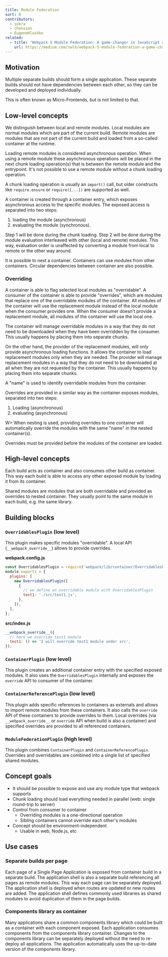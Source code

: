 ```yaml
---
title: Module Federation
sort: 8
contributors:
  - sokra
  - chenxsan
  - EugeneHlushko
related:
  - title: 'Webpack 5 Module Federation: A game-changer in JavaScript architecture'
    url: https://medium.com/swlh/webpack-5-module-federation-a-game-changer-to-javascript-architecture-bcdd30e02669
---
```


## Motivation

Multiple separate builds should form a single application. These separate builds should not have dependencies between each other, so they can be developed and deployed individually.

This is often known as Micro-Frontends, but is not limited to that.

## Low-level concepts

We distinguish between local and remote modules. Local modules are normal modules which are part of the current build. Remote modules are modules that are not part of the current build and loaded from a so-called container at the runtime.

Loading remote modules is considered asynchronous operation. When using a remote module these asynchronous operations will be placed in the next chunk loading operation(s) that is between the remote module and the entrypoint. It's not possible to use a remote module without a chunk loading operation.

A chunk loading operation is usually an `import()` call, but older constructs like `require.ensure` or `require([...])` are supported as well.

A container is created through a container entry, which exposes asynchronous access to the specific modules. The exposed access is separated into two steps:

1. loading the module (asynchronous)
2. evaluating the module (synchronous).

Step 1 will be done during the chunk loading. Step 2 will be done during the module evaluation interleaved with other (local and remote) modules. This way, evaluation order is unaffected by converting a module from local to remote or the other way around.

It is possible to nest a container. Containers can use modules from other containers. Circular dependencies between container are also possible.

### Overriding

A container is able to flag selected local modules as "overridable". A consumer of the container is able to provide "overrides", which are modules that replace one of the overridable modules of the container. All modules of the container will use the replacement module instead of the local module when the consumer provides one. When the consumer doesn't provide a replacement module, all modules of the container will use the local one.

The container will manage overridable modules in a way that they do not need to be downloaded when they have been overridden by the consumer. This usually happens by placing them into separate chunks.

On the other hand, the provider of the replacement modules, will only provide asynchronous loading functions. It allows the container to load replacement modules only when they are needed. The provider will manage replacement modules in a way that they do not need to be downloaded at all when they are not requested by the container. This usually happens by placing them into separate chunks.

A "name" is used to identify overridable modules from the container.

Overrides are provided in a similar way as the container exposes modules, separated into two steps:

1. Loading (asynchronous)
2. evaluating (asynchronous)

W> When nesting is used, providing overrides to one container will automatically override the modules with the same "name" in the nested container(s).

Overrides must be provided before the modules of the container are loaded.

## High-level concepts

Each build acts as container and also consumes other build as container. This way each build is able to access any other exposed module by loading it from its container.

Shared modules are modules that are both overridable and provided as overrides to nested container. They usually point to the same module in each build, e.g. the same library.

## Building blocks

### `OverridablesPlugin` (low level)

This plugin makes specific modules "overridable". A local API (`__webpack_override__`) allows to provide overrides.

__webpack.config.js__

```js
const OverridablesPlugin = require('webpack/lib/container/OverridablesPlugin');
module.exports = {
  plugins: [
    new OverridablesPlugin([
      {
        // we define an overridable module with OverridablesPlugin
        test1: './src/test1.js',
      },
    ]),
  ],
};
```

__src/index.js__

```js
__webpack_override__({
  // here we override test1 module
  test1: () => 'I will override test1 module under src',
});
```

### `ContainerPlugin` (low level)

This plugin creates an additional container entry with the specified exposed modules. It also uses the `OverridablesPlugin` internally and exposes the `override` API to consumer of the container.

### `ContainerReferencePlugin` (low level)

This plugin adds specific references to containers as externals and allows to import remote modules from these containers. It also calls the `override` API of these containers to provide overrides to them. Local overrides (via `__webpack_override__` or `override` API when build is also a container) and specified overrides are provided to all referenced containers.

### `ModuleFederationPlugin` (high level)

This plugin combines `ContainerPlugin` and `ContainerReferencePlugin`. Overrides and overridables are combined into a single list of specified shared modules.

## Concept goals

- It should be possible to expose and use any module type that webpack supports
- Chunk loading should load everything needed in parallel (web: single round-trip to server)
- Control from consumer to container
    - Overriding modules is a one-directional operation
    - Sibling containers cannot override each other's modules
- Concept should be environment-independent
    - Usable in web, Node.js, etc

## Use cases

### Separate builds per page

Each page of a Single Page Application is exposed from container build in a separate build. The application shell is also a separate build referencing all pages as remote modules. This way each page can be separately deployed. The application shell is deployed when routes are updated or new routes are added. The application shell defines commonly used libraries as shared modules to avoid duplication of them in the page builds.

### Components library as container

Many applications share a common components library which could be built as a container with each component exposed. Each application consumes components from the components library container. Changes to the components library can be separately deployed without the need to re-deploy all applications. The application automatically uses the up-to-date version of the components library.
